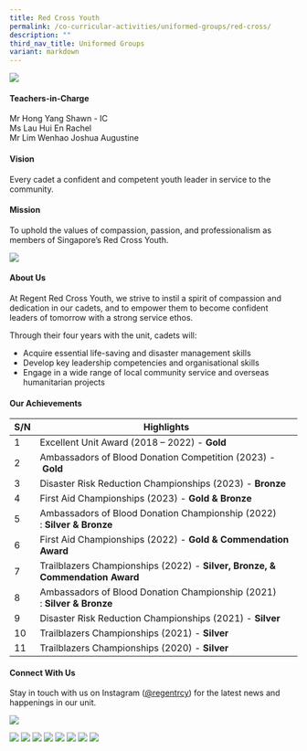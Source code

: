```yaml
---
title: Red Cross Youth
permalink: /co-curricular-activities/uniformed-groups/red-cross/
description: ""
third_nav_title: Uniformed Groups
variant: markdown
---
```

![](/images/CCA/Red%20Cross%20Youth/RCYBanner%20-%202023.jpg)

#### Teachers-in-Charge  
Mr Hong Yang Shawn - IC  
Ms Lau Hui En Rachel  
Mr Lim Wenhao Joshua Augustine

#### Vision  
Every cadet a confident and competent youth leader in service to the community.

#### Mission 
To uphold the values of compassion, passion, and professionalism as members of Singapore’s Red Cross Youth.

![](/images/CCA/2022%20Red%20Cross%20Formal.jpg)

#### About Us

At Regent Red Cross Youth, we strive to instil a spirit of compassion and dedication in our cadets, and to empower them to become confident leaders of tomorrow with a strong service ethos.

Through their four years with the unit, cadets will:

*   Acquire essential life-saving and disaster management skills
*   Develop key leadership competencies and organisational skills
*   Engage in a wide range of local community service and overseas humanitarian projects

#### Our Achievements

| S/N | Highlights |
| -------- | -------- |
| 1     | Excellent Unit Award (2018 – 2022) - **Gold**     |
| 2     | Ambassadors of Blood Donation Competition (2023) - **Gold**     |
| 3     | Disaster Risk Reduction Championships (2023) - **Bronze**     |
| 4     | First Aid Championships (2023) - **Gold & Bronze**      |
| 5     | Ambassadors of Blood Donation Championship (2022) : **Silver & Bronze**     |
| 6     | First Aid Championships (2022) - **Gold & Commendation Award**     |
| 7     | Trailblazers Championships (2022) - **Silver, Bronze, & Commendation Award**     |
| 8     | Ambassadors of Blood Donation Championship (2021) : **Silver & Bronze**     |
| 9     | Disaster Risk Reduction Championships (2021) - **Silver**     |
| 10     | Trailblazers Championships (2021) - **Silver**     |
| 11     | Trailblazers Championships (2020) - **Silver**     |

#### Connect With Us

Stay in touch with us on Instagram ([@regentrcy](https://www.instagram.com/regentrcy)) for the latest news and happenings in our unit.

![](/images/CCA/2022%20Red%20Cross%20Fun.jpg)

![](/images/CCA/Red%20Cross%20Youth/RCY-1.jpg)
![](/images/CCA/Red%20Cross%20Youth/RCY-2A.jpg)
![](/images/CCA/Red%20Cross%20Youth/RCY-3.jpg)
![](/images/CCA/Red%20Cross%20Youth/RCY-4.jpg)
![](/images/CCA/Red%20Cross%20Youth/RCY-5.jpg)
![](/images/CCA/Red%20Cross%20Youth/RCY-6.jpg)
![](/images/CCA/Red%20Cross%20Youth/RCY-7.jpg)
![](/images/CCA/Red%20Cross%20Youth/RCY-8.jpg)